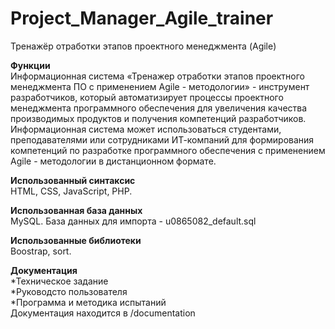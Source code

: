 # Project_Manager_Agile_trainer
Тренажёр отработки этапов проектного менеджмента (Agile)

**Функции** <br/>
Информационная система «Тренажер отработки этапов проектного менеджмента ПО с применением Agile - методологии» - инструмент разработчиков, который автоматизирует процессы проектного менеджмента программного обеспечения для увеличения качества производимых продуктов и получения компетенций разработчиков. <br/>
Информационная система может использоваться студентами, преподавателями или сотрудниками ИТ-компаний для формирования компетенций по разработке программного обеспечения с применением Agile -  методологии в дистанционном формате. 

**Использованный синтаксис** <br/>
HTML, CSS, JavaScript, PHP.

**Использованная база данных** <br/>
MySQL.
База данных для импорта - u0865082_default.sql

**Использованные библиотеки** <br/>
Boostrap, sort.

**Документация** <br/>
*Техническое задание <br/>
*Руководсто пользователя <br/>
*Программа и методика испытаний <br/>
Документация находится в /documentation
